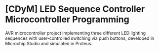 # [CDyM] LED Sequence Controller Microcontroller Programming
AVR microcontroller project implementing three different LED lighting sequences with user-controlled switching via push buttons, developed in Microchip Studio and simulated in Proteus.
